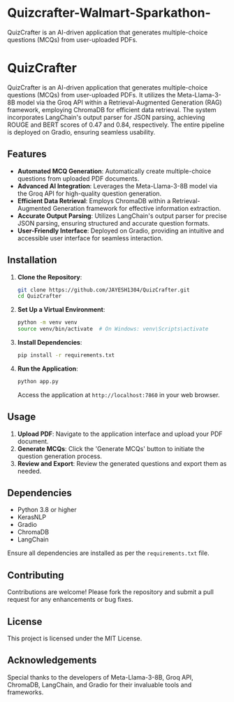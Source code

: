 # Quizcrafter-Walmart-Sparkathon-
QuizCrafter is an AI-driven application that generates multiple-choice questions (MCQs) from user-uploaded PDFs.

# QuizCrafter

QuizCrafter is an AI-driven application that generates multiple-choice questions (MCQs) from user-uploaded PDFs. It utilizes the Meta-Llama-3-8B model via the Groq API within a Retrieval-Augmented Generation (RAG) framework, employing ChromaDB for efficient data retrieval. The system incorporates LangChain's output parser for JSON parsing, achieving ROUGE and BERT scores of 0.47 and 0.84, respectively. The entire pipeline is deployed on Gradio, ensuring seamless usability.

## Features

- **Automated MCQ Generation**: Automatically create multiple-choice questions from uploaded PDF documents.
- **Advanced AI Integration**: Leverages the Meta-Llama-3-8B model via the Groq API for high-quality question generation.
- **Efficient Data Retrieval**: Employs ChromaDB within a Retrieval-Augmented Generation framework for effective information extraction.
- **Accurate Output Parsing**: Utilizes LangChain's output parser for precise JSON parsing, ensuring structured and accurate question formats.
- **User-Friendly Interface**: Deployed on Gradio, providing an intuitive and accessible user interface for seamless interaction.

## Installation

1. **Clone the Repository**:

   ```bash
   git clone https://github.com/JAYESH1304/QuizCrafter.git
   cd QuizCrafter
   ```

2. **Set Up a Virtual Environment**:

   ```bash
   python -m venv venv
   source venv/bin/activate  # On Windows: venv\Scripts\activate
   ```

3. **Install Dependencies**:

   ```bash
   pip install -r requirements.txt
   ```

4. **Run the Application**:

   ```bash
   python app.py
   ```

   Access the application at `http://localhost:7860` in your web browser.

## Usage

1. **Upload PDF**: Navigate to the application interface and upload your PDF document.
2. **Generate MCQs**: Click the 'Generate MCQs' button to initiate the question generation process.
3. **Review and Export**: Review the generated questions and export them as needed.

## Dependencies

- Python 3.8 or higher
- KerasNLP
- Gradio
- ChromaDB
- LangChain

Ensure all dependencies are installed as per the `requirements.txt` file.

## Contributing

Contributions are welcome! Please fork the repository and submit a pull request for any enhancements or bug fixes.

## License

This project is licensed under the MIT License.

## Acknowledgements

Special thanks to the developers of Meta-Llama-3-8B, Groq API, ChromaDB, LangChain, and Gradio for their invaluable tools and frameworks.

